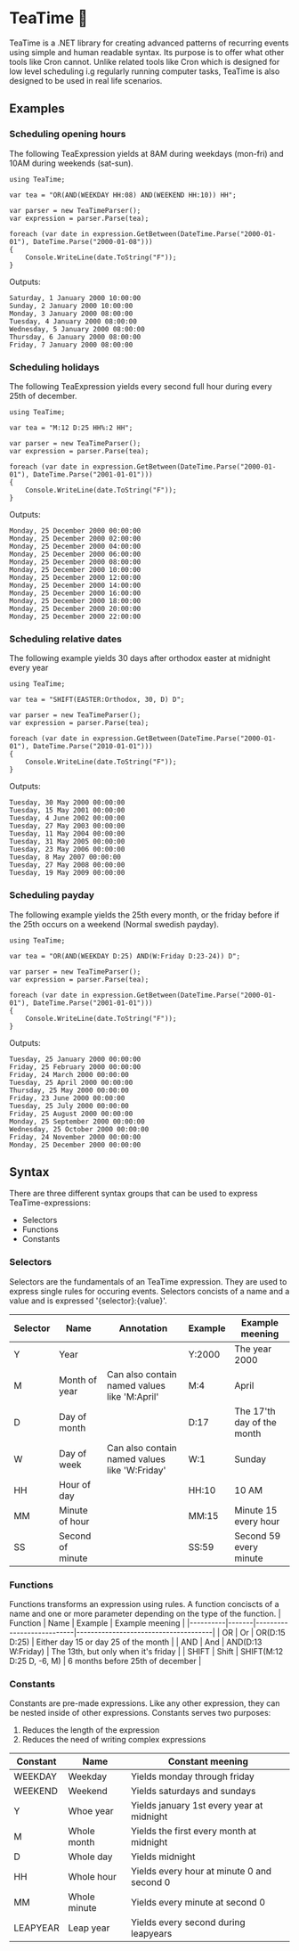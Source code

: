 # TeaTime 🍵

TeaTime is a .NET library for creating advanced patterns of recurring events using simple and human readable syntax. Its purpose is to offer what other tools like Cron cannot. Unlike related tools like Cron which is designed for low level scheduling i.g regularly running computer tasks, TeaTime is also designed to be used in real life scenarios.

## Examples

### Scheduling opening hours
The following TeaExpression yields at 8AM during weekdays (mon-fri) and 10AM during weekends (sat-sun).

```CSHARP
using TeaTime;

var tea = "OR(AND(WEEKDAY HH:08) AND(WEEKEND HH:10)) HH";

var parser = new TeaTimeParser();
var expression = parser.Parse(tea);

foreach (var date in expression.GetBetween(DateTime.Parse("2000-01-01"), DateTime.Parse("2000-01-08")))
{
    Console.WriteLine(date.ToString("F"));
}
```
Outputs:
```
Saturday, 1 January 2000 10:00:00
Sunday, 2 January 2000 10:00:00
Monday, 3 January 2000 08:00:00
Tuesday, 4 January 2000 08:00:00
Wednesday, 5 January 2000 08:00:00
Thursday, 6 January 2000 08:00:00
Friday, 7 January 2000 08:00:00
```

### Scheduling holidays
The following TeaExpression yields every second full hour during every 25th of december.

```CSHARP
using TeaTime;

var tea = "M:12 D:25 HH%:2 HH";

var parser = new TeaTimeParser();
var expression = parser.Parse(tea);

foreach (var date in expression.GetBetween(DateTime.Parse("2000-01-01"), DateTime.Parse("2001-01-01")))
{
    Console.WriteLine(date.ToString("F"));
}
```
Outputs:
```
Monday, 25 December 2000 00:00:00
Monday, 25 December 2000 02:00:00
Monday, 25 December 2000 04:00:00
Monday, 25 December 2000 06:00:00
Monday, 25 December 2000 08:00:00
Monday, 25 December 2000 10:00:00
Monday, 25 December 2000 12:00:00
Monday, 25 December 2000 14:00:00
Monday, 25 December 2000 16:00:00
Monday, 25 December 2000 18:00:00
Monday, 25 December 2000 20:00:00
Monday, 25 December 2000 22:00:00
```

### Scheduling relative dates
The following example yields 30 days after orthodox easter at midnight every year

```CSHARP
using TeaTime;

var tea = "SHIFT(EASTER:Orthodox, 30, D) D";

var parser = new TeaTimeParser();
var expression = parser.Parse(tea);

foreach (var date in expression.GetBetween(DateTime.Parse("2000-01-01"), DateTime.Parse("2010-01-01")))
{
    Console.WriteLine(date.ToString("F"));
}
```
Outputs:
```
Tuesday, 30 May 2000 00:00:00
Tuesday, 15 May 2001 00:00:00
Tuesday, 4 June 2002 00:00:00
Tuesday, 27 May 2003 00:00:00
Tuesday, 11 May 2004 00:00:00
Tuesday, 31 May 2005 00:00:00
Tuesday, 23 May 2006 00:00:00
Tuesday, 8 May 2007 00:00:00
Tuesday, 27 May 2008 00:00:00
Tuesday, 19 May 2009 00:00:00
```

### Scheduling payday
The following example yields the 25th every month, or the friday before if the 25th occurs on a weekend (Normal swedish payday).

```CSHARP
using TeaTime;

var tea = "OR(AND(WEEKDAY D:25) AND(W:Friday D:23-24)) D";

var parser = new TeaTimeParser();
var expression = parser.Parse(tea);

foreach (var date in expression.GetBetween(DateTime.Parse("2000-01-01"), DateTime.Parse("2001-01-01")))
{
    Console.WriteLine(date.ToString("F"));
}
```
Outputs:
```
Tuesday, 25 January 2000 00:00:00
Friday, 25 February 2000 00:00:00
Friday, 24 March 2000 00:00:00
Tuesday, 25 April 2000 00:00:00
Thursday, 25 May 2000 00:00:00
Friday, 23 June 2000 00:00:00
Tuesday, 25 July 2000 00:00:00
Friday, 25 August 2000 00:00:00
Monday, 25 September 2000 00:00:00
Wednesday, 25 October 2000 00:00:00
Friday, 24 November 2000 00:00:00
Monday, 25 December 2000 00:00:00
```

## Syntax
There are three different syntax groups that can be used to express TeaTime-expressions:
* Selectors
* Functions
* Constants

### Selectors
Selectors are the fundamentals of an TeaTime expression. They are used to express single rules for occuring events. Selectors concists of a name and a value and is expressed '{selector}:{value}'.

| Selector | Name             | Annotation                                    | Example | Example meening            |
|----------|------------------|-----------------------------------------------|---------|----------------------------|
| Y        | Year             |                                               | Y:2000  | The year 2000              |
| M        | Month of year    | Can also contain named values like 'M:April'  | M:4     | April                      |
| D        | Day of month     |                                               | D:17    | The 17'th day of the month |
| W        | Day of week      | Can also contain named values like 'W:Friday' | W:1     | Sunday                     |
| HH       | Hour of day      |                                               | HH:10   | 10 AM                      |
| MM       | Minute of hour   |                                               | MM:15   | Minute 15 every hour       |
| SS       | Second of minute |                                               | SS:59   | Second 59 every minute     |

### Functions
Functions transforms an expression using rules. A function conciscts of a name and one or more parameter depending on the type of the function. 
| Function | Name  | Example                   | Example meening                      |
|----------|-------|---------------------------|--------------------------------------|
| OR       | Or    | OR(D:15 D:25)             | Either day 15 or day 25 of the month |
| AND      | And   | AND(D:13 W:Friday)        | The 13th, but only when it's friday  |
| SHIFT    | Shift | SHIFT(M:12 D:25 D, -6, M) | 6 months before 25th of december     |

### Constants
Constants are pre-made expressions. Like any other expression, they can be nested inside of other expressions. Constants serves two purposes:

1. Reduces the length of the expression
2. Reduces the need of writing complex expressions

| Constant | Name         | Constant meening                           |
|----------|--------------|--------------------------------------------|
| WEEKDAY  | Weekday      | Yields monday through friday               |
| WEEKEND  | Weekend      | Yields saturdays and sundays               |
| Y        | Whoe year    | Yields january 1st every year at midnight  |
| M        | Whole month  | Yields the first every month at midnight   |
| D        | Whole day    | Yields midnight                            |
| HH       | Whole hour   | Yields every hour at minute 0 and second 0 |
| MM       | Whole minute | Yields every minute at second 0            |
| LEAPYEAR | Leap year    | Yields every second during leapyears       |
